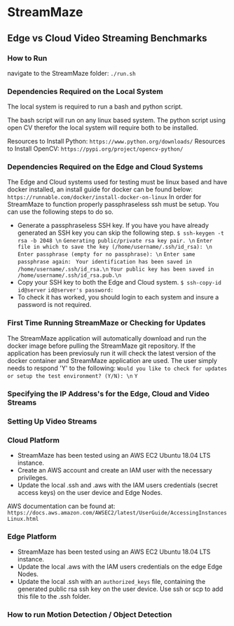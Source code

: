 # StreamMaze
## Edge vs Cloud Video Streaming Benchmarks

### How to Run
navigate to the StreamMaze folder:
```./run.sh```

### Dependencies Required on the Local System
The local system is required to run a bash and python script. 

The bash script will run on any linux based system. The python script using open CV therefor the local system will require both to be installed.

Resources to Install Python:
```https://www.python.org/downloads/```
Resources to Install OpenCV: 
```https://pypi.org/project/opencv-python/```

### Dependencies Required on the Edge and Cloud Systems
The Edge and Cloud systems used for testing must be linux based and have docker installed, an install guide for docker can be found below:
```https://runnable.com/docker/install-docker-on-linux```
In order for StreamMaze to function properly passphraseless ssh must be setup. You can use the following steps to do so.
* Generate a passphraseless SSH key. If you have you have already generated an SSH key you can skip the following step. 
```$ ssh-keygen -t rsa -b 2048 \n```
```Generating public/private rsa key pair. \n```
```Enter file in which to save the key (/home/username/.ssh/id_rsa): \n```
```Enter passphrase (empty for no passphrase): \n```
```Enter same passphrase again: ```
```Your identification has been saved in /home/username/.ssh/id_rsa.\n```
```Your public key has been saved in /home/username/.ssh/id_rsa.pub.\n```
* Copy your SSH key to both the Edge and Cloud system.
```$ ssh-copy-id id@server```
```id@server's password: ```
* To check it has worked, you should login to each system and insure a password is not required.

### First Time Running StreamMaze or Checking for Updates
The StreamMaze application will automatically download and run the docker image before pulling the StreamMaze git repository. If the application has been previosuly run it will check the latest version of the docker container and StreamMaze application are used. The user simply needs to respond 'Y' to the following:
```Would you like to check for updates or setup the test environment? (Y/N): \n```
```Y ```
### Specifying the IP Address's for the Edge, Cloud and Video Streams


### Setting Up Video Streams

### Cloud Platform
* StreamMaze has been tested using an AWS EC2 Ubuntu 18.04 LTS instance.
* Create an AWS account and create an IAM user with the necessary privileges.
* Update the local .ssh and .aws with the IAM users credentials (secret access keys) on the user device and Edge Nodes.

AWS documentation can be found at: 
```https://docs.aws.amazon.com/AWSEC2/latest/UserGuide/AccessingInstancesLinux.html```

### Edge Platform
* StreamMaze has been tested using an AWS EC2 Ubuntu 18.04 LTS instance.
* Update the local .aws with the IAM users credentials on the edge Edge Nodes.
* Update the local .ssh with an `authorized_keys` file, containing the generated public rsa ssh key on the user device. Use ssh or scp to add this file to the .ssh folder.


### How to run Motion Detection / Object Detection


